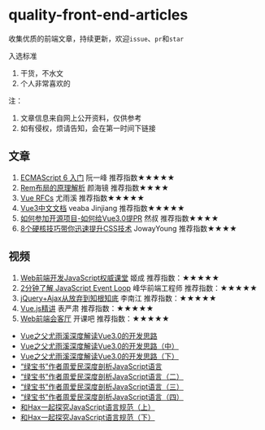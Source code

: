 # quality-front-end-articles
收集优质的前端文章，持续更新，欢迎`issue`、`pr`和`star`

入选标准
1. 干货，不水文
2. 个人非常喜欢的

注：
1. 文章信息来自网上公开资料，仅供参考
2. 如有侵权，烦请告知，会在第一时间下链接

## 文章
1. [ECMAScript 6 入门](https://es6.ruanyifeng.com)   阮一峰  推荐指数★★★★★
2. [Rem布局的原理解析](https://yanhaijing.com/css/2017/09/29/principle-of-rem-layout/)   颜海镜  推荐指数★★★★ 
3. [Vue RFCs](https://github.com/vuejs/rfcs)   尤雨溪  推荐指数★★★★★
4. [Vue3中文文档](https://www.vue3js.cn/docs/zh/guide/introduction.html)   veaba Jinjiang  推荐指数★★★★★  
5. [如何参加开源项目-如何给Vue3.0提PR](https://juejin.cn/post/6844904191744278542)   然叔  推荐指数★★★★  
6. [8个硬核技巧带你迅速提升CSS技术](https://juejin.cn/post/6908879198933221383)   JowayYoung  推荐指数★★★★  
## 视频
1. [Web前端开发JavaScript权威课堂](https://ke.qq.com/course/231577?taid=2841395744442521)  姬成  推荐指数：★★★★★
2. [2分钟了解 JavaScript Event Loop](https://www.bilibili.com/video/BV1kf4y1U7Ln?from=search&seid=2734638953578049157)  峰华前端工程师  推荐指数：★★★★★
3. [jQuery+Ajax从放弃到知根知底](https://www.bilibili.com/video/BV17W41137jn?from=search&seid=14022360126928211379)  李南江  推荐指数：★★★★★
4. [Vue.js精讲](https://www.bilibili.com/video/BV17x411J73h)  表严肃  推荐指数：★★★★★
5. [Web前端会客厅](https://space.bilibili.com/476967789/channel/detail?cid=136330)  开课吧  推荐指数：★★★★★
- [Vue之父尤雨溪深度解读Vue3.0的开发思路](https://www.bilibili.com/video/BV1qC4y18721)
- [Vue之父尤雨溪深度解读Vue3.0的开发思路（中）](https://www.bilibili.com/video/BV1yK4y1s7Xh)
- [Vue之父尤雨溪深度解读Vue3.0的开发思路（下）](https://www.bilibili.com/video/BV1ai4y137pg)
- [“绿宝书”作者周爱民深度剖析JavaScript语言](https://www.bilibili.com/video/BV1M5411a7GK)
- [“绿宝书”作者周爱民深度剖析JavaScript语言（二）](https://www.bilibili.com/video/BV1MK4y1v7a2)
- [“绿宝书”作者周爱民深度剖析JavaScript语言（三）](https://www.bilibili.com/video/BV16k4y117hE)
- [“绿宝书”作者周爱民深度剖析JavaScript语言（四）](https://www.bilibili.com/video/BV1sC4y187GW)
- [和Hax一起探究JavaScript语言规范（上）](https://www.bilibili.com/video/BV1xT4y1L7ui)
- [和Hax一起探究JavaScript语言规范（下）](https://www.bilibili.com/video/BV145411b7ok)
